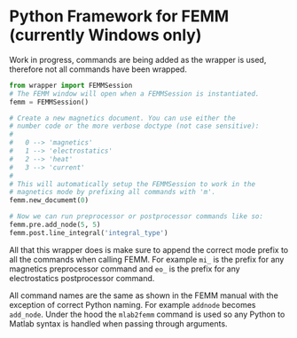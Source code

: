 # Python Framework for FEMM (currently Windows only)

Work in progress, commands are being added as the wrapper is used,
therefore not all commands have been wrapped.

```python
from wrapper import FEMMSession
# The FEMM window will open when a FEMMSession is instantiated.
femm = FEMMSession()

# Create a new magnetics document. You can use either the
# number code or the more verbose doctype (not case sensitive):
#
#   0 --> 'magnetics'
#   1 --> 'electrostatics'
#   2 --> 'heat'
#   3 --> 'current'
#
# This will automatically setup the FEMMSession to work in the
# magnetics mode by prefixing all commands with 'm'.
femm.new_documemt(0)

# Now we can run preprocessor or postprocessor commands like so:
femm.pre.add_node(5, 5)
femm.post.line_integral('integral_type')
```

All that this wrapper does is make sure to append the correct mode 
prefix to all the commands when calling FEMM. For example `mi_` is the
prefix for any magnetics preprocessor command and `eo_` is the prefix for
any electrostatics postprocessor command.

All command names are the same as shown in the FEMM manual with the
exception of correct Python naming. For example `addnode` becomes `add_node`.
Under the hood the `mlab2femm` command is used so any Python to Matlab syntax
is handled when passing through arguments.
